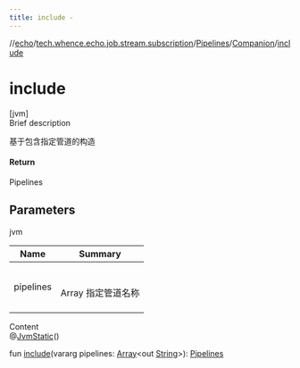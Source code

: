 ```yaml
---
title: include -
---
```

//[echo](../../../index.md)/[tech.whence.echo.job.stream.subscription](../../index.md)/[Pipelines](../index.md)/[Companion](index.md)/[include](include.md)



# include  
[jvm]  
Brief description  


基于包含指定管道的构造



#### Return  


Pipelines



## Parameters  
  
jvm  
  
|  Name|  Summary| 
|---|---|
| pipelines| <br><br>Array<out String> 指定管道名称<br><br>
  
  
Content  
@[JvmStatic](https://kotlinlang.org/api/latest/jvm/stdlib/kotlin.jvm/-jvm-static/index.html)()  
  
fun [include](include.md)(vararg pipelines: [Array](https://kotlinlang.org/api/latest/jvm/stdlib/kotlin/-array/index.html)<out [String](https://kotlinlang.org/api/latest/jvm/stdlib/kotlin/-string/index.html)>): [Pipelines](../index.md)  




